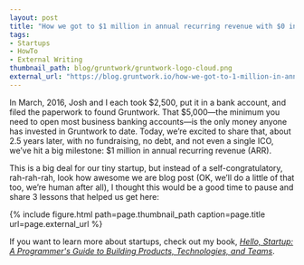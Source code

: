 ```yaml
---
layout: post
title: "How we got to $1 million in annual recurring revenue with $0 in fundraising"
tags:
- Startups
- HowTo
- External Writing
thumbnail_path: blog/gruntwork/gruntwork-logo-cloud.png
external_url: "https://blog.gruntwork.io/how-we-got-to-1-million-in-annual-recurring-revenue-with-0-in-fundraising-340ed2b4e158"
---
```


In March, 2016, Josh and I each took $2,500, put it in a bank account, and filed the paperwork to found Gruntwork.
That $5,000—the minimum you need to open most business banking accounts—is the only money anyone has invested in
Gruntwork to date. Today, we’re excited to share that, about 2.5 years later, with no fundraising, no debt, and not
even a single ICO, we’ve hit a big milestone: $1 million in annual recurring revenue (ARR).

This is a big deal for our tiny startup, but instead of a self-congratulatory, rah-rah-rah, look how awesome we are
blog post (OK, we’ll do a little of that too, we’re human after all), I thought this would be a good time to pause and
share 3 lessons that helped us get here:

{% include figure.html path=page.thumbnail_path caption=page.title url=page.external_url %}

If you want to learn more about startups, check out my book, *[Hello, Startup: A Programmer's Guide to Building
Products, Technologies, and Teams](https://www.hello-startup.net/)*.